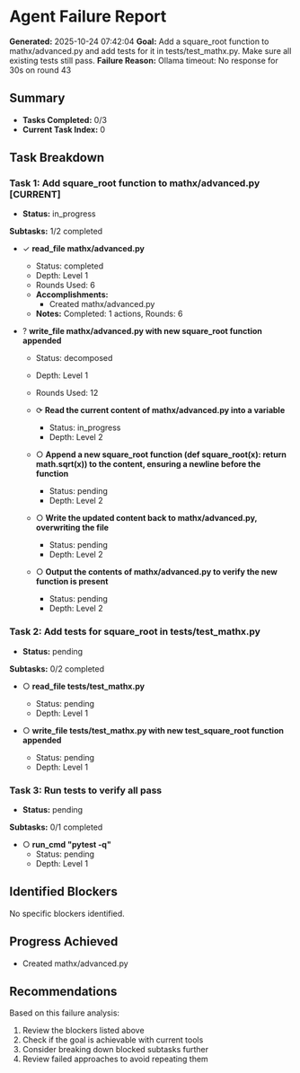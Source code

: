 # Agent Failure Report

**Generated:** 2025-10-24 07:42:04
**Goal:** Add a square_root function to mathx/advanced.py and add tests for it in tests/test_mathx.py. Make sure all existing tests still pass.
**Failure Reason:** Ollama timeout: No response for 30s on round 43

## Summary

- **Tasks Completed:** 0/3
- **Current Task Index:** 0

## Task Breakdown

### Task 1: Add square_root function to mathx/advanced.py **[CURRENT]**

- **Status:** in_progress

**Subtasks:** 1/2 completed

- ✓ **read_file mathx/advanced.py**
  - Status: completed
  - Depth: Level 1
  - Rounds Used: 6
  - **Accomplishments:**
    - Created mathx/advanced.py
  - **Notes:** Completed: 1 actions, Rounds: 6

- ? **write_file mathx/advanced.py with new square_root function appended**
  - Status: decomposed
  - Depth: Level 1
  - Rounds Used: 12

  - ⟳ **Read the current content of mathx/advanced.py into a variable**
    - Status: in_progress
    - Depth: Level 2

  - ○ **Append a new square_root function (def square_root(x): return math.sqrt(x)) to the content, ensuring a newline before the function**
    - Status: pending
    - Depth: Level 2

  - ○ **Write the updated content back to mathx/advanced.py, overwriting the file**
    - Status: pending
    - Depth: Level 2

  - ○ **Output the contents of mathx/advanced.py to verify the new function is present**
    - Status: pending
    - Depth: Level 2


### Task 2: Add tests for square_root in tests/test_mathx.py 

- **Status:** pending

**Subtasks:** 0/2 completed

- ○ **read_file tests/test_mathx.py**
  - Status: pending
  - Depth: Level 1

- ○ **write_file tests/test_mathx.py with new test_square_root function appended**
  - Status: pending
  - Depth: Level 1


### Task 3: Run tests to verify all pass 

- **Status:** pending

**Subtasks:** 0/1 completed

- ○ **run_cmd "pytest -q"**
  - Status: pending
  - Depth: Level 1


## Identified Blockers

No specific blockers identified.

## Progress Achieved

- Created mathx/advanced.py

## Recommendations

Based on this failure analysis:
1. Review the blockers listed above
2. Check if the goal is achievable with current tools
3. Consider breaking down blocked subtasks further
4. Review failed approaches to avoid repeating them

